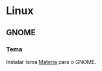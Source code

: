 # Linux

## GNOME

### Tema

Instalar tema [Materia](https://github.com/nana-4/materia-theme) para o GNOME.
